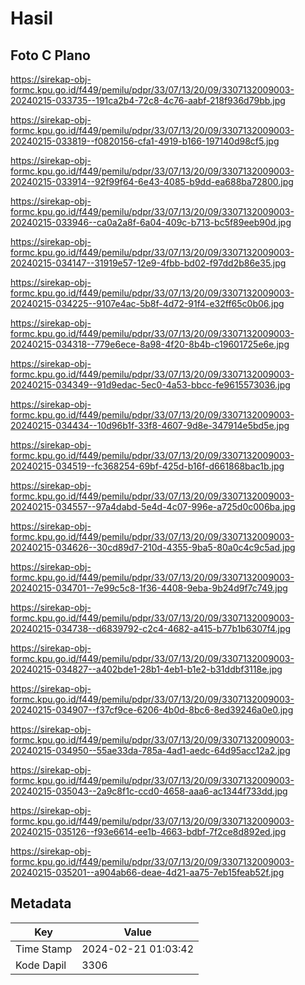 # Hasil

## Foto C Plano

https://sirekap-obj-formc.kpu.go.id/f449/pemilu/pdpr/33/07/13/20/09/3307132009003-20240215-033735--191ca2b4-72c8-4c76-aabf-218f936d79bb.jpg

https://sirekap-obj-formc.kpu.go.id/f449/pemilu/pdpr/33/07/13/20/09/3307132009003-20240215-033819--f0820156-cfa1-4919-b166-197140d98cf5.jpg

https://sirekap-obj-formc.kpu.go.id/f449/pemilu/pdpr/33/07/13/20/09/3307132009003-20240215-033914--92f99f64-6e43-4085-b9dd-ea688ba72800.jpg

https://sirekap-obj-formc.kpu.go.id/f449/pemilu/pdpr/33/07/13/20/09/3307132009003-20240215-033946--ca0a2a8f-6a04-409c-b713-bc5f89eeb90d.jpg

https://sirekap-obj-formc.kpu.go.id/f449/pemilu/pdpr/33/07/13/20/09/3307132009003-20240215-034147--31919e57-12e9-4fbb-bd02-f97dd2b86e35.jpg

https://sirekap-obj-formc.kpu.go.id/f449/pemilu/pdpr/33/07/13/20/09/3307132009003-20240215-034225--9107e4ac-5b8f-4d72-91f4-e32ff65c0b06.jpg

https://sirekap-obj-formc.kpu.go.id/f449/pemilu/pdpr/33/07/13/20/09/3307132009003-20240215-034318--779e6ece-8a98-4f20-8b4b-c19601725e6e.jpg

https://sirekap-obj-formc.kpu.go.id/f449/pemilu/pdpr/33/07/13/20/09/3307132009003-20240215-034349--91d9edac-5ec0-4a53-bbcc-fe9615573036.jpg

https://sirekap-obj-formc.kpu.go.id/f449/pemilu/pdpr/33/07/13/20/09/3307132009003-20240215-034434--10d96b1f-33f8-4607-9d8e-347914e5bd5e.jpg

https://sirekap-obj-formc.kpu.go.id/f449/pemilu/pdpr/33/07/13/20/09/3307132009003-20240215-034519--fc368254-69bf-425d-b16f-d661868bac1b.jpg

https://sirekap-obj-formc.kpu.go.id/f449/pemilu/pdpr/33/07/13/20/09/3307132009003-20240215-034557--97a4dabd-5e4d-4c07-996e-a725d0c006ba.jpg

https://sirekap-obj-formc.kpu.go.id/f449/pemilu/pdpr/33/07/13/20/09/3307132009003-20240215-034626--30cd89d7-210d-4355-9ba5-80a0c4c9c5ad.jpg

https://sirekap-obj-formc.kpu.go.id/f449/pemilu/pdpr/33/07/13/20/09/3307132009003-20240215-034701--7e99c5c8-1f36-4408-9eba-9b24d9f7c749.jpg

https://sirekap-obj-formc.kpu.go.id/f449/pemilu/pdpr/33/07/13/20/09/3307132009003-20240215-034738--d6839792-c2c4-4682-a415-b77b1b6307f4.jpg

https://sirekap-obj-formc.kpu.go.id/f449/pemilu/pdpr/33/07/13/20/09/3307132009003-20240215-034827--a402bde1-28b1-4eb1-b1e2-b31ddbf3118e.jpg

https://sirekap-obj-formc.kpu.go.id/f449/pemilu/pdpr/33/07/13/20/09/3307132009003-20240215-034907--f37cf9ce-6206-4b0d-8bc6-8ed39246a0e0.jpg

https://sirekap-obj-formc.kpu.go.id/f449/pemilu/pdpr/33/07/13/20/09/3307132009003-20240215-034950--55ae33da-785a-4ad1-aedc-64d95acc12a2.jpg

https://sirekap-obj-formc.kpu.go.id/f449/pemilu/pdpr/33/07/13/20/09/3307132009003-20240215-035043--2a9c8f1c-ccd0-4658-aaa6-ac1344f733dd.jpg

https://sirekap-obj-formc.kpu.go.id/f449/pemilu/pdpr/33/07/13/20/09/3307132009003-20240215-035126--f93e6614-ee1b-4663-bdbf-7f2ce8d892ed.jpg

https://sirekap-obj-formc.kpu.go.id/f449/pemilu/pdpr/33/07/13/20/09/3307132009003-20240215-035201--a904ab66-deae-4d21-aa75-7eb15feab52f.jpg


## Metadata

| Key        | Value               |
| ---------- | ------------------- |
| Time Stamp | 2024-02-21 01:03:42 |
| Kode Dapil | 3306                |




